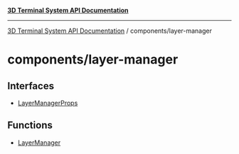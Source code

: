 [**3D Terminal System API Documentation**](../../README.md)

***

[3D Terminal System API Documentation](../../README.md) / components/layer-manager

# components/layer-manager

## Interfaces

- [LayerManagerProps](interfaces/LayerManagerProps.md)

## Functions

- [LayerManager](functions/LayerManager.md)
